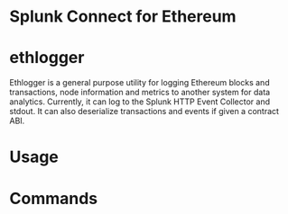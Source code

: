 # Splunk Connect for Ethereum

# ethlogger

Ethlogger is a general purpose utility for logging Ethereum blocks and transactions, node information and metrics to another system for data analytics. Currently, it can log to the Splunk HTTP Event Collector and stdout. It can also deserialize transactions and events if given a contract ABI.

<!-- toc -->

# Usage

<!-- usage -->

# Commands

<!-- commands -->
